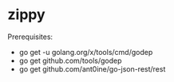 # zippy

Prerequisites:

* go get -u golang.org/x/tools/cmd/godep
* go get github.com/tools/godep
* go get github.com/ant0ine/go-json-rest/rest
